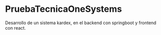 # PruebaTecnicaOneSystems
Desarrollo de un sistema kardex, en el backend con springboot y frontend con react.
